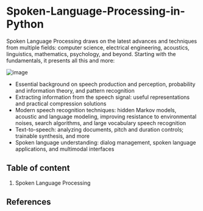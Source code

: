 # Spoken-Language-Processing-in-Python
Spoken Language Processing draws on the latest advances and techniques from multiple fields: computer science, electrical engineering, acoustics, linguistics, mathematics, psychology, and beyond. Starting with the fundamentals, it presents all this and more:

![image](https://user-images.githubusercontent.com/6689256/88024919-84b3c080-cb01-11ea-8d1c-9967eff8ffdd.png)

- Essential background on speech production and perception, probability and information theory, and pattern recognition
- Extracting information from the speech signal: useful representations and practical compression solutions
- Modern speech recognition techniques: hidden Markov models, acoustic and language modeling, improving resistance to environmental noises, search algorithms, and large vocabulary speech recognition
- Text-to-speech: analyzing documents, pitch and duration controls; trainable synthesis, and more
- Spoken language understanding: dialog management, spoken language applications, and multimodal interfaces


## Table of content
1. Spoken Language Processing


## References
